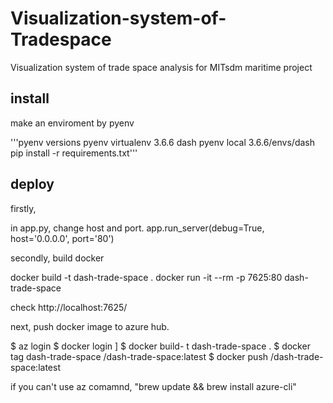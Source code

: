 # Visualization-system-of-Tradespace
Visualization system of trade space analysis for MITsdm maritime project

## install
make an enviroment by pyenv

'''pyenv versions
pyenv virtualenv 3.6.6 dash
pyenv local 3.6.6/envs/dash
pip install -r requirements.txt'''

## deploy

firstly,

in app.py, change host and port.
    app.run_server(debug=True, host='0.0.0.0', port='80')

secondly, build docker

docker build -t dash-trade-space .
docker run -it --rm -p 7625:80 dash-trade-space

check http://localhost:7625/

next, push docker image to azure hub. 

$ az login
$ docker login <azure repository container url>]
$ docker build- t dash-trade-space .
$ docker tag dash-trade-space <azure repository container url>/dash-trade-space:latest
$ docker push <azure repository container url>/dash-trade-space:latest

if you can't use az comamnd, "brew update && brew install azure-cli"